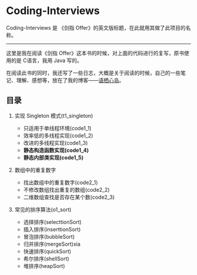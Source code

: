 # Coding-Interviews

Coding-Interviews 是 《剑指 Offer》的英文版标题，在此就用其做了此项目的名称。

------

这里是我在阅读《剑指 Offer》这本书的时候，对上面的代码进行的复写，原书使用的是 C语言，我用 Java 写的。

在阅读此书的同时，我还写了一些日志，大概是关于阅读的时候，自己的一些笔记、理解、感想等，放在了我的博客——[语栖心岛](https://blog.idigo.cn/tags/%E5%89%91%E6%8C%87-Offer/)。
## 目录

1. 实现 Singleton 模式(t1_singleton)
    - 只适用于单线程环境(code1_1)
    - 效率低的多线程实现(code1_2)
    - 改进的多线程实现(code1_3)
    - **静态构造函数实现(code1_4)**
    - **静态内部类实现(code1_5)**
2. 数组中的重复数字
    - 找出数组中的重复数字(code2_1)
    - 不修改数组找出重复的数组(code2_2)
    - 二维数组查找是否存在某个数(code2_3)

4. 常见的排序算法(o1_sort)
    - 选择排序(selecttionSort)
    - 插入排序(inserttionSort)
    - 冒泡排序(bubbleSort)
    - 归并排序(mergeSort)xia
    - 快速排序(quickSort)
    - 希尔排序(shellSort)
    - 堆排序(heapSort)
    